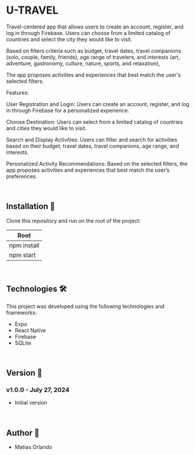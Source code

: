 # U-TRAVEL 

Travel-centered app that allows users to create an account, register, and log in through Firebase. Users can choose from a limited catalog of countries and select the city they would like to visit.

Based on filters criteria such as budget, travel dates, travel companions (solo, couple, family, friends), age range of travelers, and interests (art, adventure, gastronomy, culture, nature, sports, and relaxation),

The app proposes activities and experiences that best match the user's selected filters.

Features:

User Registration and Login: Users can create an account, register, and log in through Firebase for a personalized experience.

Choose Destination: Users can select from a limited catalog of countries and cities they would like to visit.

Search and Display Activities: Users can filter and search for activities based on their budget, travel dates, travel companions, age range, and interests.

Personalized Activity Recommendations: Based on the selected filters, the app proposes activities and experiences that best match the user’s preferences.


<br>


## Installation :hammer:

Clone this repository and run on the root of the project:

| Root
|---------
| npm install
| npm start

<br>

## Technologies 🛠️

This project was developed using the following technologies and frameworks:

<ul>
<li>Expo</li>
<li>React Native</li>
<li>Firebase</li>
<li>SQLite</li>
</ul>

<br>

## Version :pencil:

### v1.0.0 - July 27, 2024

- Initial version

<br>

## Author :rocket:

- Matias Orlando
